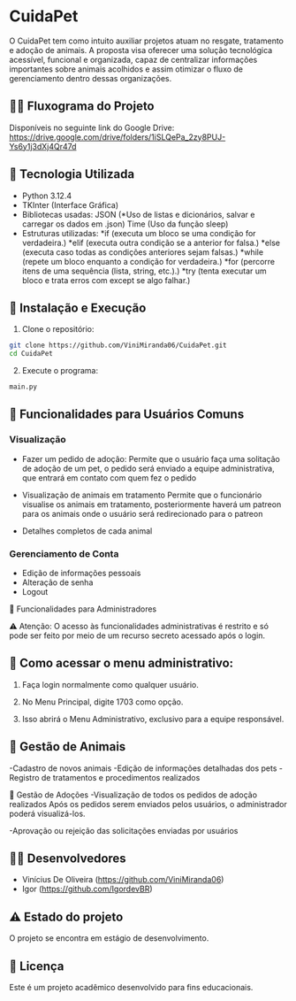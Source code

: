 
# CuidaPet

O CuidaPet tem como intuito auxiliar projetos atuam no resgate, tratamento e adoção de animais. A proposta visa oferecer uma solução tecnológica acessível, funcional e organizada, capaz de centralizar informações importantes sobre animais acolhidos e assim otimizar o fluxo de gerenciamento dentro dessas organizações.

## 🧑‍💻 Fluxograma do Projeto
Disponíveis no seguinte link do Google Drive:
        https://drive.google.com/drive/folders/1iSLQePa_2zy8PUJ-Ys6y1j3dXj4Qr47d
        
## 🚀 Tecnologia Utilizada
- Python 3.12.4
- TKInter (Interface Gráfica)
- Bibliotecas usadas:
        JSON (*Uso de listas e dicionários, salvar e carregar os dados em .json)
        Time (Uso da função sleep)
- Estruturas utilizadas:
 *if (executa um bloco se uma condição for verdadeira.)
 *elif (executa outra condição se a anterior for falsa.)
 *else (executa caso todas as condições anteriores sejam falsas.)
 *while (repete um bloco enquanto a condição for verdadeira.)
 *for (percorre itens de uma sequência (lista, string, etc.).)
 *try (tenta executar um bloco e trata erros com except se algo falhar.)

## 🔧 Instalação e Execução

1. Clone o repositório:
```bash
git clone https://github.com/ViniMiranda06/CuidaPet.git
cd CuidaPet
```

2. Execute o programa:
```bash
main.py
```

## 👤 Funcionalidades para Usuários Comuns

### Visualização 
- Fazer um pedido de adoção:
    Permite que o usuário faça uma solitação de adoção de um pet, o pedido será enviado a equipe administrativa, que entrará em contato com quem fez o pedido

- Visualização de animais em tratamento
    Permite que o funcionário visualise os animais em tratamento, posteriormente haverá um patreon para os animais onde o usuário será redirecionado para o patreon

- Detalhes completos de cada animal

### Gerenciamento de Conta
- Edição de informações pessoais
- Alteração de senha
- Logout

👑 Funcionalidades para Administradores

⚠️ Atenção: O acesso às funcionalidades administrativas é restrito e só pode ser feito por meio de um recurso secreto acessado após o login.

## 🔐 Como acessar o menu administrativo:
1. Faça login normalmente como qualquer usuário.

2. No Menu Principal, digite 1703 como opção.

3. Isso abrirá o Menu Administrativo, exclusivo para a equipe responsável.

## 🐾 Gestão de Animais
-Cadastro de novos animais
-Edição de informações detalhadas dos pets
-Registro de tratamentos e procedimentos realizados

📄 Gestão de Adoções
-Visualização de todos os pedidos de adoção realizados
    Após os pedidos serem enviados pelos usuários, o administrador poderá visualizá-los.

-Aprovação ou rejeição das solicitações enviadas por usuários

## 👨‍💻 Desenvolvedores
- Vinícius De Oliveira
(https://github.com/ViniMiranda06)
- Igor
(https://github.com/IgordevBR)

## ⚠️ Estado do projeto
O projeto se encontra em estágio de desenvolvimento.

## 📝 Licença
Este é um projeto acadêmico desenvolvido para fins educacionais.
